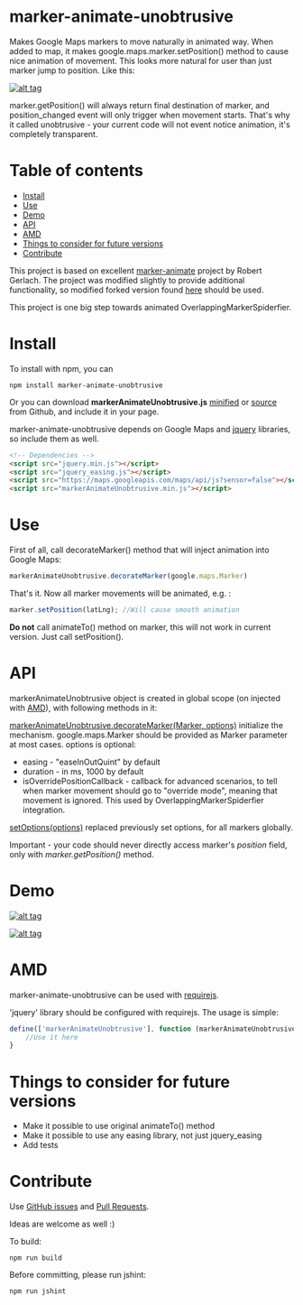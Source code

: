 # marker-animate-unobtrusive

Makes Google Maps markers to move naturally in animated way. When added to map, it makes google.maps.marker.setPosition()
method to cause nice animation of movement. This looks more natural for user than just marker jump to position.
Like this:

[![alt tag](http://terikon.github.io/marker-animate-unobtrusive/demo/screenshots/map.jpg)](http://terikon.github.io/marker-animate-unobtrusive/demo/markermove-unobtrusive.html)

marker.getPosition() will always return final destination of marker, and position_changed event will only trigger when
movement starts. That's why it called unobtrusive - your current code will not event notice animation, it's completely
transparent.

# Table of contents

- [Install](#install)
- [Use](#use)
- [Demo](#demo)
- [API](#api)
- [AMD](#amd)
- [Things to consider for future versions](#things-to-consider-for-future-versions)
- [Contribute](#contribute)

This project is based on excellent [marker-animate](https://github.com/combatwombat/marker-animate) project by Robert Gerlach.
The project was modified slightly to provide additional functionality, so modified forked version found
[here](https://github.com/viskin/marker-animate) should be used.

This project is one big step towards animated OverlappingMarkerSpiderfier.

# Install

To install with npm, you can

```
npm install marker-animate-unobtrusive
```

Or you can download **markerAnimateUnobtrusive.js**
[minified](https://raw.githubusercontent.com/terikon/marker-animate-unobtrusive/master/dist/markerAnimateUnobtrusive.min.js) or
[source](https://raw.githubusercontent.com/terikon/marker-animate-unobtrusive/master/markerAnimateUnobtrusive.js)
from Github, and include it in your page.

marker-animate-unobtrusive depends on Google Maps and [jquery](http://jquery.com/download) libraries, so include them as well.

```html
<!-- Dependencies -->
<script src="jquery.min.js"></script>
<script src="jquery_easing.js"></script>
<script src="https://maps.googleapis.com/maps/api/js?sensor=false"></script>
<script src="markerAnimateUnobtrusive.min.js"></script>
```

# Use

First of all, call decorateMarker() method that will inject animation into Google Maps: 

```js
markerAnimateUnobtrusive.decorateMarker(google.maps.Marker)
```

That's it. Now all marker movements will be animated, e.g. :

```js
marker.setPosition(latLng); //Will cause smooth animation
```

**Do not** call animateTo() method on marker, this will not work in current version. Just call setPosition().

# API

markerAnimateUnobtrusive object is created in global scope (on injected with [AMD](#amd)), with following methods in it:

<a name="decorateMarker"></a>
[markerAnimateUnobtrusive.decorateMarker(Marker, options)](#decorateMarker) initialize the mechanism. google.maps.Marker
should be provided as Marker parameter at most cases. options is optional:

- easing - "easeInOutQuint" by default
- duration - in ms, 1000 by default
- isOverridePositionCallback - callback for advanced scenarios, to tell when marker movement should go to "override mode", 
meaning that movement is ignored. This used by OverlappingMarkerSpiderfier integration.

<a name="setOptions"></a>
[setOptions(options)](#setOptions) replaced previously set options, for all markers globally. 

Important - your code should never directly access marker's *position* field, only with *marker.getPosition()* method.

# Demo

[![alt tag](http://terikon.github.io/marker-animate-unobtrusive/demo/screenshots/map.jpg)](http://terikon.github.io/marker-animate-unobtrusive/demo/markermove-obtrusive.html)

[![alt tag](http://terikon.github.io/marker-animate-unobtrusive/demo/screenshots/map.jpg)](http://terikon.github.io/marker-animate-unobtrusive/demo/markermove-unobtrusive.html)

# AMD

marker-animate-unobtrusive can be used with [requirejs](http://requirejs.org/).

'jquery' library should be configured with requirejs. The usage is simple:

```js
define(['markerAnimateUnobtrusive'], function (markerAnimateUnobtrusive) {
	//Use it here
}
``` 

# Things to consider for future versions

- Make it possible to use original animateTo() method
- Make it possible to use any easing library, not just jquery_easing
- Add tests

# Contribute

Use [GitHub issues](https://github.com/terikon/marker-animate-unobtrusive/issues) and [Pull Requests](https://github.com/terikon/marker-animate-unobtrusive/pulls).

Ideas are welcome as well :)

To build:
	
	npm run build

Before committing, please run jshint:

	npm run jshint
